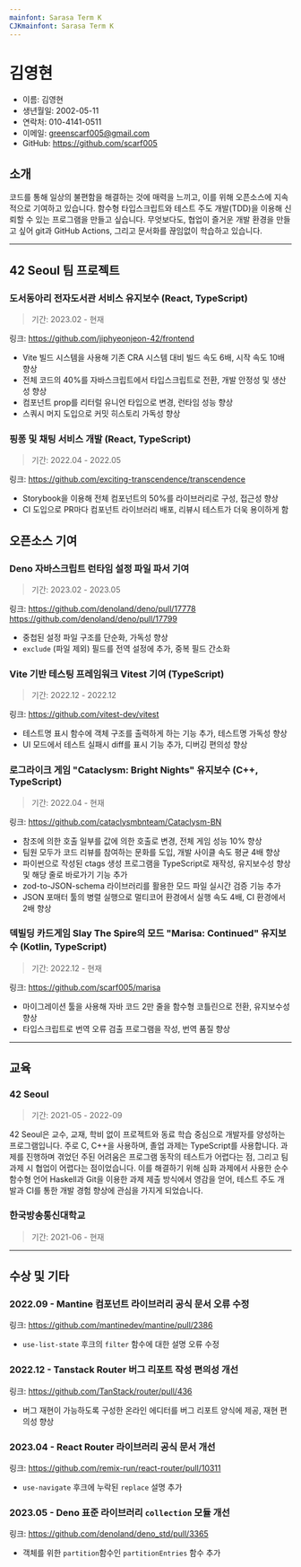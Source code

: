 ```yaml
---
mainfont: Sarasa Term K
CJKmainfont: Sarasa Term K
---
```


# 김영현

- 이름: 김영현
- 생년월일: 2002-05-11
- 연락처: 010-4141-0511
- 이메일: greenscarf005@gmail.com
- GitHub: <https://github.com/scarf005>

## 소개

코드를 통해 일상의 불편함을 해결하는 것에 매력을 느끼고, 이를 위해 오픈소스에 지속적으로 기여하고
있습니다. 함수형 타입스크립트와 테스트 주도 개발(TDD)을 이용해 신뢰할 수 있는 프로그램을 만들고
싶습니다. 무엇보다도, 협업이 즐거운 개발 환경을 만들고 싶어 git과 GitHub Actions, 그리고 문서화를
끊임없이 학습하고 있습니다.

---

## 42 Seoul 팀 프로젝트

### 도서동아리 전자도서관 서비스 유지보수 (React, TypeScript)

> 기간: 2023.02 - 현재

링크: <https://github.com/jiphyeonjeon-42/frontend>

- Vite 빌드 시스템을 사용해 기존 CRA 시스템 대비 빌드 속도 6배, 시작 속도 10배 향상
- 전체 코드의 40%를 자바스크립트에서 타입스크립트로 전환, 개발 안정성 및 생산성 향상
- 컴포넌트 prop를 리터럴 유니언 타입으로 변경, 런타임 성능 향상
- 스쿼시 머지 도입으로 커밋 히스토리 가독성 향상

### 핑퐁 및 채팅 서비스 개발 (React, TypeScript)

> 기간: 2022.04 - 2022.05

링크: <https://github.com/exciting-transcendence/transcendence>

- Storybook을 이용해 전체 컴포넌트의 50%를 라이브러리로 구성, 접근성 향상
- CI 도입으로 PR마다 컴포넌트 라이브러리 배포, 리뷰시 테스트가 더욱 용이하게 함

## 오픈소스 기여

### Deno 자바스크립트 런타임 설정 파일 파서 기여

> 기간: 2023.02 - 2023.05

링크: <https://github.com/denoland/deno/pull/17778> <https://github.com/denoland/deno/pull/17799>

- 중첩된 설정 파일 구조를 단순화, 가독성 향상
- `exclude` (파일 제외) 필드를 전역 설정에 추가, 중복 필드 간소화

### Vite 기반 테스팅 프레임워크 Vitest 기여 (TypeScript)

> 기간: 2022.12 - 2022.12

링크: <https://github.com/vitest-dev/vitest>

- 테스트명 표시 함수에 객체 구조를 출력하게 하는 기능 추가, 테스트명 가독성 향상
- UI 모드에서 테스트 실패시 diff를 표시 기능 추가, 디버깅 편의성 향상

### 로그라이크 게임 "Cataclysm: Bright Nights" 유지보수 (C++, TypeScript)

> 기간: 2022.04 - 현재

링크: <https://github.com/cataclysmbnteam/Cataclysm-BN>

- 참조에 의한 호출 일부를 값에 의한 호출로 변경, 전체 게임 성능 10% 향상
- 팀원 모두가 코드 리뷰를 참여하는 문화를 도입, 개발 사이클 속도 평균 4배 향상
- 파이썬으로 작성된 ctags 생성 프로그램을 TypeScript로 재작성, 유지보수성 향상 및 해당 줄로 바로가기
  기능 추가
- zod-to-JSON-schema 라이브러리를 활용한 모드 파일 실시간 검증 기능 추가
- JSON 포매터 툴의 병렬 실행으로 멀티코어 환경에서 실행 속도 4배, CI 환경에서 2배 향상

### 덱빌딩 카드게임 Slay The Spire의 모드 "Marisa: Continued" 유지보수 (Kotlin, TypeScript)

> 기간: 2022.12 - 현재

링크: <https://github.com/scarf005/marisa>

- 마이그레이션 툴을 사용해 자바 코드 2만 줄을 함수형 코틀린으로 전환, 유지보수성 향상
- 타입스크립트로 번역 오류 검출 프로그램을 작성, 번역 품질 향상

---

## 교육

### 42 Seoul

> 기간: 2021-05 - 2022-09

42 Seoul은 교수, 교재, 학비 없이 프로젝트와 동료 학습 중심으로 개발자를 양성하는 프로그램입니다.
주로 C, C++을 사용하며, 졸업 과제는 TypeScript를 사용합니다. 과제를 진행하며 겪었던 주된 어려움은
프로그램 동작의 테스트가 어렵다는 점, 그리고 팀 과제 시 협업이 어렵다는 점이었습니다. 이를 해결하기
위해 심화 과제에서 사용한 순수 함수형 언어 Haskell과 Git을 이용한 과제 제출 방식에서 영감을 얻어,
테스트 주도 개발과 CI를 통한 개발 경험 향상에 관심을 가지게 되었습니다.

### 한국방송통신대학교

> 기간: 2021-06 - 현재

---

## 수상 및 기타

### 2022.09 - Mantine 컴포넌트 라이브러리 공식 문서 오류 수정

링크: <https://github.com/mantinedev/mantine/pull/2386>

- `use-list-state` 후크의 `filter` 함수에 대한 설명 오류 수정

### 2022.12 - Tanstack Router 버그 리포트 작성 편의성 개선

링크: <https://github.com/TanStack/router/pull/436>

- 버그 재현이 가능하도록 구성한 온라인 에디터를 버그 리포트 양식에 제공, 재현 편의성 향상

### 2023.04 - React Router 라이브러리 공식 문서 개선

링크: <https://github.com/remix-run/react-router/pull/10311>

- `use-navigate` 후크에 누락된 `replace` 설명 추가

### 2023.05 - Deno 표준 라이브러리 `collection` 모듈 개선

링크: <https://github.com/denoland/deno_std/pull/3365>

- 객체를 위한 `partition`함수인 `partitionEntries` 함수 추가
